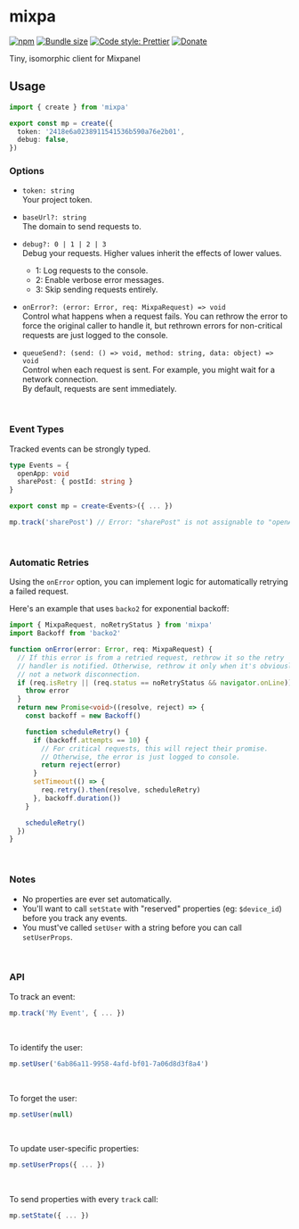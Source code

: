 # mixpa

[![npm](https://img.shields.io/npm/v/mixpa.svg)](https://www.npmjs.com/package/mixpa)
[![Bundle size](https://badgen.net/bundlephobia/min/mixpa)](https://bundlephobia.com/result?p=mixpa)
[![Code style: Prettier](https://img.shields.io/badge/code_style-prettier-ff69b4.svg)](https://github.com/prettier/prettier)
[![Donate](https://img.shields.io/badge/Donate-PayPal-green.svg)](https://paypal.me/alecdotbiz)

Tiny, isomorphic client for Mixpanel

## Usage

```ts
import { create } from 'mixpa'

export const mp = create({
  token: '2418e6a0238911541536b590a76e2b01',
  debug: false,
})
```

### Options

- `token: string`  
  Your project token.

- `baseUrl?: string`  
  The domain to send requests to.

- `debug?: 0 | 1 | 2 | 3`  
  Debug your requests. Higher values inherit the effects of lower values.

  - 1: Log requests to the console.
  - 2: Enable verbose error messages.
  - 3: Skip sending requests entirely.

- `onError?: (error: Error, req: MixpaRequest) => void`  
   Control what happens when a request fails. You can rethrow the error to force the original caller to handle it, but rethrown errors for non-critical requests are just logged to the console.

- `queueSend?: (send: () => void, method: string, data: object) => void`  
  Control when each request is sent. For example, you might wait for a network connection.  
  By default, requests are sent immediately.

&nbsp;

### Event Types

Tracked events can be strongly typed.

```ts
type Events = {
  openApp: void
  sharePost: { postId: string }
}

export const mp = create<Events>({ ... })

mp.track('sharePost') // Error: "sharePost" is not assignable to "openApp"
```

&nbsp;

### Automatic Retries

Using the `onError` option, you can implement logic for automatically retrying a failed request.

Here's an example that uses `backo2` for exponential backoff:

```ts
import { MixpaRequest, noRetryStatus } from 'mixpa'
import Backoff from 'backo2'

function onError(error: Error, req: MixpaRequest) {
  // If this error is from a retried request, rethrow it so the retry
  // handler is notified. Otherwise, rethrow it only when it's obviously
  // not a network disconnection.
  if (req.isRetry || (req.status == noRetryStatus && navigator.onLine)) {
    throw error
  }
  return new Promise<void>((resolve, reject) => {
    const backoff = new Backoff()

    function scheduleRetry() {
      if (backoff.attempts == 10) {
        // For critical requests, this will reject their promise.
        // Otherwise, the error is just logged to console.
        return reject(error)
      }
      setTimeout(() => {
        req.retry().then(resolve, scheduleRetry)
      }, backoff.duration())
    }

    scheduleRetry()
  })
}
```

&nbsp;

### Notes

- No properties are ever set automatically.
- You'll want to call `setState` with "reserved" properties (eg: `$device_id`) before you track any events.
- You must've called `setUser` with a string before you can call `setUserProps`.

&nbsp;

### API

To track an event:

```ts
mp.track('My Event', { ... })
```

&nbsp;

To identify the user:

```ts
mp.setUser('6ab86a11-9958-4afd-bf01-7a06d8d3f8a4')
```

&nbsp;

To forget the user:

```ts
mp.setUser(null)
```

&nbsp;

To update user-specific properties:

```ts
mp.setUserProps({ ... })
```

&nbsp;

To send properties with every `track` call:

```ts
mp.setState({ ... })
```
